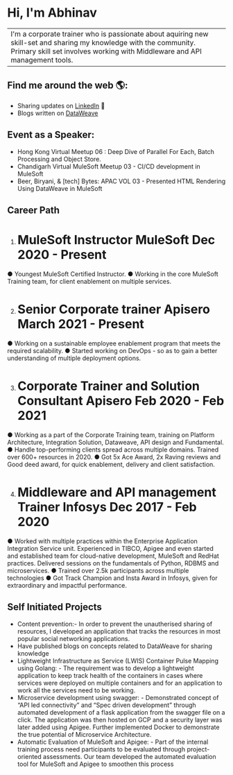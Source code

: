 # Hi, I'm Abhinav


<table >
  <tr>    
    <td> I'm a corporate trainer who is passionate about aquiring new skill-set and sharing my knowledge with the community. Primary skill set involves working with Middleware and API management tools.</td>    
  </tr>
</table>


## Find me around the web 🌎: 
- Sharing updates on <a href="https://www.linkedin.com/in/abhinav-patel">LinkedIn</a> 💼
- Blogs written on <a href="https://www.apisero.com/?s=abhinav"> DataWeave </a>

## Event as a Speaker:
- Hong Kong Virtual Meetup 06 : Deep Dive of Parallel For Each, Batch Processing and Object Store.
- Chandigarh Virtual MuleSoft Meetup 03 - CI/CD development in MuleSoft
- Beer, Biryani, & \[tech] Bytes: APAC VOL 03 - Presented HTML Rendering Using DataWeave in MuleSoft


## Career Path

1. # MuleSoft Instructor MuleSoft Dec 2020 - Present 
● Youngest MuleSoft Certified Instructor. 
● Working in the core MuleSoft Training team, for client enablement on multiple services.

2. # Senior Corporate trainer Apisero March 2021 - Present 
● Working on a sustainable employee enablement program that meets the required scalability. 
● Started working on DevOps - so as to gain a better understanding of multiple deployment options.

3. # Corporate Trainer and Solution Consultant Apisero Feb 2020 - Feb 2021 
● Working as a part of the Corporate Training team, training on Platform Architecture, Integration Solution, Dataweave, API design and Fundamental. 
● Handle top-performing clients spread across multiple domains. Trained over 600+ resources in 2020. 
● Got 5x Ace Award, 2x Raving reviews and Good deed award, for quick enablement, delivery and client satisfaction. 

4. # Middleware and API management Trainer Infosys Dec 2017 - Feb 2020 
● Worked with multiple practices within the Enterprise Application Integration Service unit. Experienced in TIBCO, Apigee and even started and established team for cloud-native development, MuleSoft and RedHat practices. Delivered sessions on the fundamentals of Python, RDBMS and microservices. 
● Trained over 2.5k participants across multiple technologies 
● Got Track Champion and Insta Award in Infosys, given for extraordinary and impactful performance.

## Self Initiated Projects
- Content prevention:- In order to prevent the unautherised sharing of resources, I developed an application that tracks the resources in most popular social networking applications.
- Have published blogs on concepts related to DataWeave for sharing knowledge 
- Lightweight Infrastructure as Service (LWIS) Container Pulse Mapping using Golang: - The requirement was to develop a lightweight application to keep track health of the containers in cases where services were deployed on multiple containers and for an application to work all the services need to be working. 
- Microservice development using swagger: - Demonstrated concept of “API led connectivity” and “Spec driven development” through automated development of a flask application from the swagger file on a click. The application was then hosted on GCP and a security layer was later added using Apigee. Further implemented Docker to demonstrate the true potential of Microservice Architecture. 
- Automatic Evaluation of MuleSoft and Apigee: - Part of the internal training process need participants to be evaluated through project-oriented assessments. Our team developed the automated evaluation tool for MuleSoft and Apigee to smoothen this process
